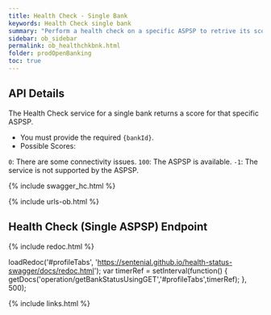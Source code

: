 ```yaml
---
title: Health Check - Single Bank
keywords: Health Check single bank
summary: "Perform a health check on a specific ASPSP to retrive its score"
sidebar: ob_sidebar
permalink: ob_healthchkbnk.html
folder: prodOpenBanking
toc: true
---
```


## API Details 

The Health Check service for a single bank returns a score for that specific ASPSP. 

* You must provide the required `{bankId}`.
* Possible Scores:
 
 `0`: There are some connectivity issues. 
 `100`: The ASPSP is available.
 `-1`: The service is not supported by the ASPSP. 

{% include swagger_hc.html %}

{% include urls-ob.html %}

## Health Check (Single ASPSP) Endpoint


<ul id="profileTabs" class="nav nav-tabs">
    
   
</ul>
   
{% include redoc.html %}
   
loadRedoc('#profileTabs', 'https://sentenial.github.io/health-status-swagger/docs/redoc.html');
var timerRef = setInterval(function() { getDocs('operation/getBankStatusUsingGET','#profileTabs',timerRef); }, 500);


</script>


<div id="mydiv"></div>


</div>



</div>


{% include links.html %}
